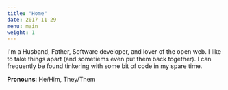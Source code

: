 ```yaml
---
title: "Home"
date: 2017-11-29
menu: main
weight: 1
---
```


I'm a Husband, Father, Software developer, and lover of the open web.
I like to take things apart (and sometiems even put them back together).
I can frequently be found tinkering with some bit of code in my spare
time.

**Pronouns**: He/Him, They/Them

